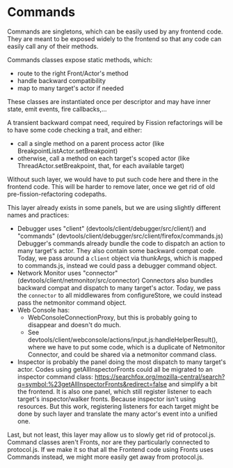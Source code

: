 # Commands

Commands are singletons, which can be easily used by any frontend code.
They are meant to be exposed widely to the frontend so that any code can easily call any of their methods.

Commands classes expose static methods, which:
* route to the right Front/Actor's method
* handle backward compatibility
* map to many target's actor if needed

These classes are instantiated once per descriptor
and may have inner state, emit events, fire callbacks,...

A transient backward compat need, required by Fission refactorings will be to have some code checking a trait, and either:
* call a single method on a parent process actor (like BreakpointListActor.setBreakpoint)
* otherwise, call a method on each target's scoped actor (like ThreadActor.setBreakpoint, that, for each available target)

Without such layer, we would have to put such code here and there in the frontend code.
This will be harder to remove later, once we get rid of old pre-fission-refactoring codepaths.

This layer already exists in some panels, but we are using slightly different names and practices:
* Debugger uses "client" (devtools/client/debugger/src/client/) and "commands" (devtools/client/debugger/src/client/firefox/commands.js)
  Debugger's commands already bundle the code to dispatch an action to many target's actor.
  They also contain some backward compat code.
  Today, we pass around a `client` object via thunkArgs, which is mapped to commands.js,
  instead we could pass a debugger command object.
* Network Monitor uses "connector" (devtools/client/netmonitor/src/connector)
  Connectors also bundles backward compat and dispatch to many target's actor.
  Today, we pass the `connector` to all middlewares from configureStore,
  we could instead pass the netmonitor command object.
* Web Console has:
  * WebConsoleConnectionProxy, but this is probably going to disappear and doesn't do much.
  * See devtools/client/webconsole/actions/input.js:handleHelperResult(), where we have to put some code, which is a duplicate of Netmonitor Connector,
    and could be shared via a netmonitor command class.
* Inspector is probably the panel doing the most dispatch to many target's actor.
  Codes using getAllInspectorFronts could all be migrated to an inspector command class:
  https://searchfox.org/mozilla-central/search?q=symbol:%23getAllInspectorFronts&redirect=false
  and simplify a bit the frontend.
  It is also one panel, which still register listener to each target's inspector/walker fronts.
  Because inspector isn't using resources.
  But this work, registering listeners for each target might be done by such layer and translate the many actor's event into a unified one.

Last, but not least, this layer may allow us to slowly get rid of protocol.js.
Command classes aren't Fronts, nor are they particularly connected to protocol.js.
If we make it so that all the Frontend code using Fronts uses Commands instead, we might more easily get away from protocol.js.
